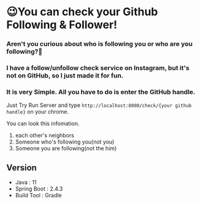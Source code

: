 # 😉You can check your Github Following & Follower!

### Aren't you curious about who is following you or who are you following?🤔

### I have a follow/unfollow check service on Instagram, but it's not on GitHub, so I just made it for fun.


### It is very Simple. All you have to do is enter the GitHub handle.
Just Try Run Server and type `http://localhost:8080/check/{your github handle}` on your chrome.

You can look this infomation.
1. each other's neighbors
2. Someone who's following you(not you)
3. Someone you are following(not the him)

## Version

* Java : 11
* Spring Boot : 2.4.3
* Build Tool : Gradle
